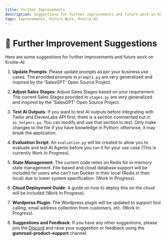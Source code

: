 ```yaml
---
title: Further Improvements
description: Suggestions for further improvements and future work on Knotie-AI.
tags: Improvements, Future Work, Knotie-AI
---
```


# 🚀 Further Improvement Suggestions

Here are some suggestions for further improvements and future work on Knotie-AI:

1. **Update Prompts**: Please update prompts as per your business use cases. The provided prompts in `prompts.py` are very generalized and inspired by the 'SalesGPT' Open Source Project.

2. **Adjust Sales Stages**: Adjust Sales Stages based on your requirement. The current Sales Stages provided in `stages.py` are very generalized and inspired by the 'SalesGPT' Open Source Project.

3. **Test AI Outputs**: If you want to test AI outputs before integrating with Twilio and ElevenLabs API first, there is a section commented out in `ai_helpers.py`. You can modify and use that section to test. Only make changes to the file if you have knowledge in Python; otherwise, it may break the application.

4. **Evaluation Script**: An `evaluation.py` will be created to allow you to evaluate and test AI Agents before you run it for your use case (This is currently Work In Progress).

5. **State Management**: The current code relies on Redis for in-memory state management. File-based and cloud database support will be included for users who can't run Docker in their local (Redis in their local) due to lower system specification. (Work In Progress).

6. **Cloud Deployment Guide**: A guide on how to deploy this on the cloud will be included (Work In Progress).

7. **Wordpress Plugin**: The Wordpress plugin will be updated to support tool calling, email address collection from customers, etc. (Work In Progress).

8. **Suggestions and Feedback**: If you have any other suggestions, please join the [Discord](https://discord.com/invite/7UKpgUbEXf) and raise your suggestion or feedback using the **gumroad-product-support** channel.